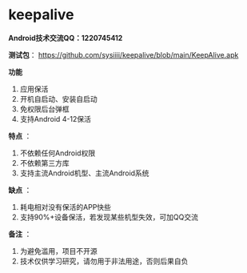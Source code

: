 # keepalive
**Android技术交流QQ：1220745412** 

**测试包**：
 https://github.com/sysiiii/keepalive/blob/main/KeepAlive.apk


**功能**
1. 应用保活
2. 开机自启动、安装自启动
3. 免权限后台弹框
4. 支持Android 4-12保活

**特点** ：
1. 不依赖任何Android权限
2. 不依赖第三方库
3. 支持主流Android机型、主流Android系统

**缺点** ：
1. 耗电相对没有保活的APP快些
2. 支持90%+设备保活，若发现某些机型失效，可加QQ交流

**备注** ：
1. 为避免滥用，项目不开源
2. 技术仅供学习研究，请勿用于非法用途，否则后果自负
